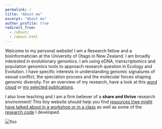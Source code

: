 ```yaml
---
permalink: /
title: "About me"
excerpt: "About me"
author_profile: true
redirect_from: 
  - /about/
  - /about.html
---
```


Welcome to my personal website! I am a Research fellow and a bioinformatician at the University of Otago in New Zealand. I am broadly interested in evolutionary genomics. I am using eDNA, transcriptomics and population genomics tools to approach research question in Ecology and Evolution. I have specific interests in understanding genomic signatures of sexual conflict, the speciation process and the molecular forces shaping genomic diversity. For an overview of my research, have a look at this [word cloud](https://ldutoit.github.io/publications#word-cloud) or [my selected publications](https://ldutoit.github.io/publications#selected-publications).

I also love teaching and I am a firm believer of a **share and thrive**  research environment! This tiny website should help you find [resources I/we might have talked about in a workshop or in a class](https://ldutoit.github.io/teaching/) as well as some of the [research code](https://ldutoit.github.io/code/) I developed. 

<html class="gr__ldutoit_github_io"><head></head><body data-gr-c-s-loaded="true">
    <img src="../collage_home.png" alt="foo">

</body></html>

